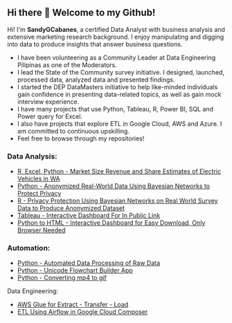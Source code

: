 ## Hi there 👋  Welcome to my Github!


Hi! I'm **SandyGCabanes**, a certified Data Analyst with business analysis and extensive marketing research background.  I enjoy manipulating and digging into data to produce insights that answer business questions.   

- I have been volunteering as a Community Leader at Data Engineering Pilipinas as one of the Moderators.
- I lead the State of the Community survey initiative. I designed, launched, processed data, analyzed data and presented findings.
- I started the DEP DataMasters initiative to help like-minded individuals gain confidence in presenting data-related topics, as well as gain mock interview experience.
- I have many projects that use Python, Tableau, R, Power BI, SQL and Power query for Excel.
- I also have projects that explore ETL in Google Cloud, AWS and Azure.  I am committed to continuous upskilling.
- Feel free to browse through my repositories!

### Data Analysis:
- [R, Excel, Python - Market Size Revenue and Share Estimates of Electric Vehicles in WA](https://github.com/SandyGCabanes/Market-Size-Revenue-and-Share-Estimates-of-Electric-Vehicles-in-WA)
- [Python - Anonymized Real-World Data Using Bayesian Networks to Protect Privacy](https://github.com/SandyGCabanes/Anonymized-Survey-Data-Modeling-with-Bayesian-Networks-in-Python)
- [R - Privacy Protection Using Bayesian Networks on Real World Survey Data to Produce Anonymized Dataset](https://github.com/SandyGCabanes/Survey-Data-Privacy-Protection-Using-R-and-Bayesian-Networks)
- [Tableau - Interactive Dashboard For In Public Link ](https://github.com/SandyGCabanes/2024-Survey-Report-on-the-State-of-the-Community-DEP)
- [Python to HTML - Interactive Dashboard for Easy Download, Only Browser Needed](https://github.com/SandyGCabanes/Automated-Interactive-Dashboard-Into-HTML-Using-Python)

### Automation:
- [Python - Automated Data Processing of Raw Data](https://github.com/SandyGCabanes/Data-Processing-Workflow-for-Raw-Data)
- [Python - Unicode Flowchart Builder App](https://github.com/SandyGCabanes/Unicode-Flowchart-Builder-App)
- [Python - Converting mp4 to gif](https://github.com/SandyGCabanes/mp4_to_gif)

Data Engineering:
- [AWS Glue for Extract - Transfer - Load](https://github.com/SandyGCabanes/ETL-Using-AWS-Glue-WH-Data)
- [ETL Using Airflow in Google Cloud Composer](https://github.com/SandyGCabanes/ETL-Earthquake-Data-from-USGS-Google-Cloud-Composer-Airflow)
